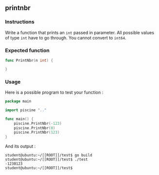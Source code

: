 ## printnbr

### Instructions

Write a function that prints an `int` passed in parameter.
All possible values of type `int` have to go through.
You cannot convert to `int64`.

### Expected function

```go
func PrintNbr(n int) {

}
```

### Usage

Here is a possible program to test your function :

```go
package main

import piscine ".."

func main() {
	piscine.PrintNbr(-123)
	piscine.PrintNbr(0)
	piscine.PrintNbr(123)
}
```

And its output :

```console
student@ubuntu:~/[[ROOT]]/test$ go build
student@ubuntu:~/[[ROOT]]/test$ ./test
-1230123
student@ubuntu:~/[[ROOT]]/test$
```
